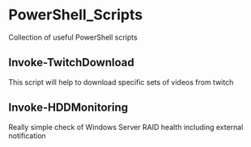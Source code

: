 # PowerShell_Scripts

Collection of useful PowerShell scripts

## Invoke-TwitchDownload

This script will help to download specific sets of videos from twitch

## Invoke-HDDMonitoring

Really simple check of Windows Server RAID health including external notification

